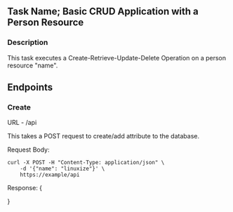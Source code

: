 ## Task Name; Basic CRUD Application with a Person Resource
### Description
This task executes a Create-Retrieve-Update-Delete    Operation on a person resource "name".

## Endpoints

### Create
URL - /api

This takes a POST request to create/add attribute to the database.

Request Body:
```
curl -X POST -H "Content-Type: application/json" \
    -d '{"name": "linuxize"}' \
    https://example/api
```

Response: 
    {
    
}